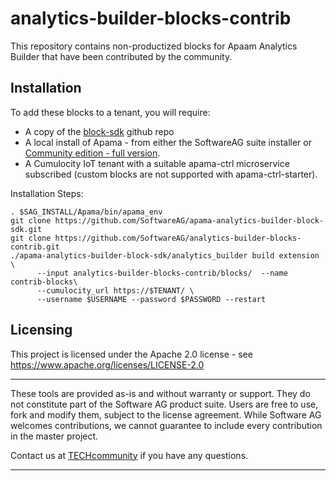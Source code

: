 # analytics-builder-blocks-contrib
This repository contains non-productized blocks for Apaam Analytics Builder that have been contributed by the community.

## Installation
To add these blocks to a tenant, you will require:

* A copy of the [block-sdk](https://github.com/SoftwareAG/apama-analytics-builder-block-sdk) github repo
* A local install of Apama - from either the SoftwareAG suite installer or [Community edition - full version](http://www.apamacommunity.com/downloads/).
* A Cumulocity IoT tenant with a suitable apama-ctrl microservice subscribed (custom blocks are not supported with apama-ctrl-starter).

Installation Steps:

```
. $SAG_INSTALL/Apama/bin/apama_env
git clone https://github.com/SoftwareAG/apama-analytics-builder-block-sdk.git
git clone https://github.com/SoftwareAG/analytics-builder-blocks-contrib.git
./apama-analytics-builder-block-sdk/analytics_builder build extension \
      --input analytics-builder-blocks-contrib/blocks/  --name contrib-blocks\
      --cumulocity_url https://$TENANT/ \
      --username $USERNAME --password $PASSWORD --restart
```



## Licensing

This project is licensed under the Apache 2.0 license - see <https://www.apache.org/licenses/LICENSE-2.0>

______________________
These tools are provided as-is and without warranty or support. They do not constitute part of the Software AG product suite. Users are free to use, fork and modify them, subject to the license agreement. While Software AG welcomes contributions, we cannot guarantee to include every contribution in the master project.

Contact us at [TECHcommunity](mailto:technologycommunity@softwareag.com?subject=Github/SoftwareAG) if you have any questions.
______________________

